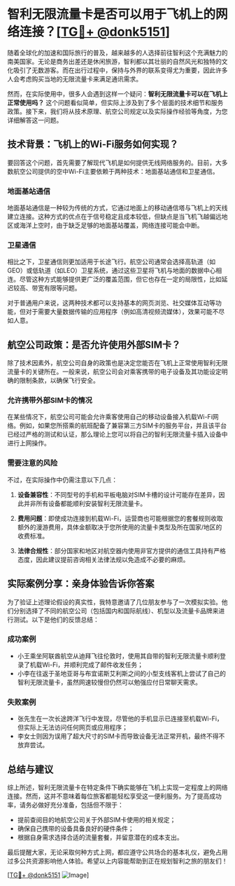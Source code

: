 # 智利无限流量卡是否可以用于飞机上的网络连接？[[TG💪+ @donk5151](https://t.me/s/donk5151)]

随着全球化的加速和国际旅行的普及，越来越多的人选择前往智利这个充满魅力的南美国家。无论是商务出差还是休闲旅游，智利都以其壮丽的自然风光和独特的文化吸引了无数游客。而在出行过程中，保持与外界的联系变得尤为重要，因此许多人会考虑购买当地的无限流量卡来满足通讯需求。

然而，在实际使用中，很多人会遇到这样一个疑问：**智利无限流量卡可以在飞机上正常使用吗？** 这个问题看似简单，但实际上涉及到了多个层面的技术细节和服务政策。接下来，我们将从技术原理、航空公司规定以及实际操作经验等角度，为您详细解答这一问题。

## 技术背景：飞机上的Wi-Fi服务如何实现？

要回答这个问题，首先需要了解现代飞机是如何提供无线网络服务的。目前，大多数航空公司提供的空中Wi-Fi主要依赖于两种技术：地面基站通信和卫星通信。

### 地面基站通信

地面基站通信是一种较为传统的方式，它通过地面上的移动通信塔与飞机上的天线建立连接。这种方式的优点在于信号稳定且成本较低，但缺点是当飞机飞越偏远地区或海洋上空时，由于缺乏足够的地面基站覆盖，网络连接可能会中断。

### 卫星通信

相比之下，卫星通信则更加适用于长途飞行。航空公司通常会选择高轨道（如GEO）或低轨道（如LEO）卫星系统，通过这些卫星将飞机与地面的数据中心相连。尽管这种方式能够提供更广泛的覆盖范围，但它也存在一定的局限性，比如延迟较高、带宽有限等问题。

对于普通用户来说，这两种技术都可以支持基本的网页浏览、社交媒体互动等功能，但对于需要大量数据传输的应用程序（例如高清视频流媒体），效果可能不尽如人意。

## 航空公司政策：是否允许使用外部SIM卡？

除了技术因素外，航空公司自身的政策也是决定您能否在飞机上正常使用智利无限流量卡的关键所在。一般来说，航空公司会对乘客携带的电子设备及其功能设定明确的限制条款，以确保飞行安全。

### 允许携带外部SIM卡的情况

在某些情况下，航空公司可能会允许乘客使用自己的移动设备接入机载Wi-Fi网络。例如，如果您所搭乘的航班配备了兼容第三方SIM卡的服务平台，并且该平台已经过严格的测试和认证，那么理论上您可以将自己的智利无限流量卡插入设备中进行上网操作。

### 需要注意的风险

不过，在实际操作中仍需注意以下几点：

1. **设备兼容性**：不同型号的手机和平板电脑对SIM卡槽的设计可能存在差异，因此并非所有设备都能顺利安装智利无限流量卡。
   
2. **费用问题**：即使成功连接到机载Wi-Fi，运营商也可能根据您的套餐规则收取额外的漫游费用，具体金额取决于您所使用的流量卡类型及所在国家/地区的收费标准。

3. **法律合规性**：部分国家和地区对航空器内使用非官方提供的通信工具持有严格态度，因此建议提前咨询相关法律法规以免造成不必要的麻烦。

## 实际案例分享：亲身体验告诉你答案

为了验证上述理论假设的真实性，我特意邀请了几位朋友参与了一次模拟实验。他们分别选择了不同的航空公司（包括国内和国际航线）、机型以及流量卡品牌来进行测试。以下是他们的反馈总结：

### 成功案例

- 小王乘坐阿联酋航空从迪拜飞往伦敦时，使用其自带的智利无限流量卡顺利登录了机载Wi-Fi，并顺利完成了邮件收发任务；
- 小李在往返于圣地亚哥与布宜诺斯艾利斯之间的小型支线客机上尝试了自己的智利无限流量卡，虽然网速较慢但仍然可以勉强应付日常聊天需求。

### 失败案例

- 张先生在一次长途跨洋飞行中发现，尽管他的手机显示已连接至机载Wi-Fi，但实际上无法访问任何网页或应用程序；
- 李女士则因为误用了超大尺寸的SIM卡而导致设备无法正常开机，最终不得不放弃尝试。

## 总结与建议

综上所述，智利无限流量卡在特定条件下确实能够在飞机上实现一定程度上的网络连接。然而，这并不意味着每位旅客都能轻松享受这一便利服务。为了提高成功率，请务必做好充分准备，包括但不限于：

- 提前查阅目的地航空公司关于外部SIM卡使用的相关规定；
- 确保自己携带的设备具备良好的硬件条件；
- 根据自身需求选择合适的流量套餐，并留意潜在的成本支出。

最后提醒大家，无论采取何种方式上网，都应遵守公共场合的基本礼仪，避免占用过多公共资源影响他人体验。希望以上内容能帮助到正在规划智利之旅的朋友们！

[[TG💪+ @donk5151](https://t.me/s/donk5151) ![Image](https://i.postimg.cc/rwNCRYN7/Snipaste-2025-04-30-17-27-05.png)]